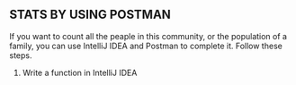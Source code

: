 
## STATS BY USING POSTMAN ##

If you want to count all the peaple in this community, or the population of a family, you can use IntelliJ IDEA and Postman to complete it. Follow these steps. 

1. Write a function in IntelliJ IDEA


